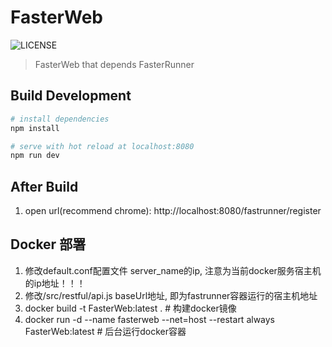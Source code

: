 # FasterWeb

![LICENSE](https://img.shields.io/github/license/yinquanwang/FasterRunner.svg)
> FasterWeb that depends FasterRunner

## Build Development

``` bash
# install dependencies
npm install

# serve with hot reload at localhost:8080
npm run dev

```

After Build
-----------

1. open url(recommend chrome): http://localhost:8080/fastrunner/register

## Docker 部署
1. 修改default.conf配置文件 server_name的ip, 注意为当前docker服务宿主机的ip地址！！！
2. 修改/src/restful/api.js baseUrl地址, 即为fastrunner容器运行的宿主机地址
2. docker build -t FasterWeb:latest .    # 构建docker镜像
3. docker run -d --name fasterweb --net=host --restart always FasterWeb:latest  # 后台运行docker容器
